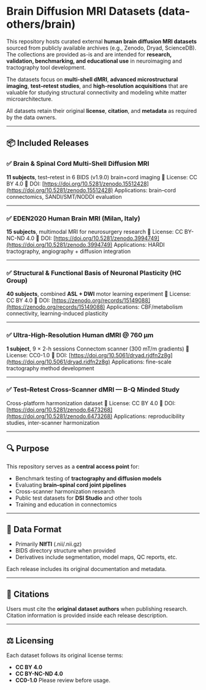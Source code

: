 # Brain Diffusion MRI Datasets (data-others/brain)

This repository hosts curated external **human brain diffusion MRI datasets** sourced from publicly available archives (e.g., Zenodo, Dryad, ScienceDB). The collections are provided as-is and are intended for **research, validation, benchmarking, and educational use** in neuroimaging and tractography tool development.

The datasets focus on **multi-shell dMRI**, **advanced microstructural imaging**, **test–retest studies**, and **high-resolution acquisitions** that are valuable for studying structural connectivity and modeling white matter microarchitecture.

All datasets retain their original **license**, **citation**, and **metadata** as required by the data owners.

---

## 📦 Included Releases

### ✅ Brain & Spinal Cord Multi-Shell Diffusion MRI

**11 subjects**, test–retest in 6
BIDS (v1.9.0) brain+cord imaging
📝 License: CC BY 4.0
🔗 DOI: [https://doi.org/10.5281/zenodo.15512428](https://doi.org/10.5281/zenodo.15512428)
Applications: brain–cord connectomics, SANDI/SMT/NODDI evaluation

---

### ✅ EDEN2020 Human Brain MRI (Milan, Italy)

**15 subjects**, multimodal MRI for neurosurgery research
📝 License: CC BY-NC-ND 4.0
🔗 DOI: [https://doi.org/10.5281/zenodo.3994749](https://doi.org/10.5281/zenodo.3994749)
Applications: HARDI tractography, angiography + diffusion integration

---

### ✅ Structural & Functional Basis of Neuronal Plasticity (HC Group)

**40 subjects**, combined **ASL + DWI** motor learning experiment
📝 License: CC BY 4.0
🔗 DOI: [https://zenodo.org/records/15149088](https://zenodo.org/records/15149088)
Applications: CBF/metabolism connectivity, learning-induced plasticity

---

### ✅ Ultra-High-Resolution Human dMRI @ 760 µm

**1 subject**, 9 × 2-h sessions
Connectom scanner (300 mT/m gradients)
📝 License: CC0-1.0
🔗 DOI: [https://doi.org/10.5061/dryad.rjdfn2z8g](https://doi.org/10.5061/dryad.rjdfn2z8g)
Applications: fine-scale tractography method development

---

### ✅ Test–Retest Cross-Scanner dMRI — B-Q Minded Study

Cross-platform harmonization dataset
📝 License: CC BY 4.0
🔗 DOI: [https://doi.org/10.5281/zenodo.6473268](https://doi.org/10.5281/zenodo.6473268)
Applications: reproducibility studies, inter-scanner harmonization

---

## 🔍 Purpose

This repository serves as a **central access point** for:

* Benchmark testing of **tractography and diffusion models**
* Evaluating **brain–spinal cord joint pipelines**
* Cross-scanner harmonization research
* Public test datasets for **DSI Studio** and other tools
* Training and education in connectomics

---

## 📂 Data Format

* Primarily **NIfTI** (.nii/.nii.gz)
* BIDS directory structure when provided
* Derivatives include segmentation, model maps, QC reports, etc.

Each release includes its original documentation and metadata.

---

## 📑 Citations

Users must cite the **original dataset authors** when publishing research.
Citation information is provided inside each release description.

---

## ⚖️ Licensing

Each dataset follows its original license terms:

* **CC BY 4.0**
* **CC BY-NC-ND 4.0**
* **CC0-1.0**
  Please review before usage.


